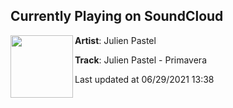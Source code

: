 ## Currently Playing on SoundCloud

[<img align="left" width="100" src="https://i1.sndcdn.com/artworks-OVNkB1Y8oOIXNz5R-FjAYgg-t500x500.jpg">](https://soundcloud.com/julienpastel/julien-pastel-primavera?in=coffymusic/sets/beats-to-study-relax-to-1)

**Artist**: Julien Pastel 

**Track**: Julien Pastel - Primavera

Last updated at 06/29/2021 13:38
